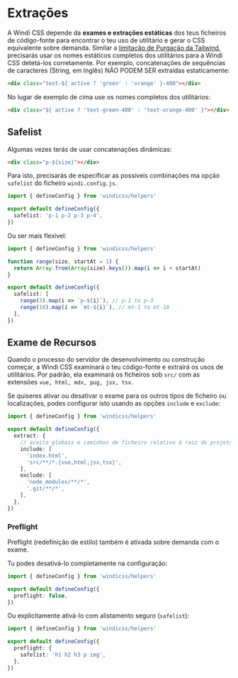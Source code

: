# Extrações

A Windi CSS depende da **exames e extrações estáticas** dos teus ficheiros de código-fonte para encontrar o teu uso de utilitário e gerar o CSS equivalente sobre demanda. Similar a [limitação de Purgação da Tailwind](https://tailwindcss.com/docs/optimizing-for-production#writing-purgeable-html), precisarás usar os nomes estáticos completos dos utilitários para a Windi CSS detetá-los corretamente. Por exemplo, concatenações de sequências de caracteres (String, em Inglês) NÃO PODEM SER extraídas estaticamente:

```html
<div class="text-${ active ? 'green' : 'orange' }-400"></div>
```

No lugar de exemplo de cima use os nomes completos dos utilitários:

```html
<div class="${ active ? 'text-green-400' : 'text-orange-400' }"></div>
```

## Safelist

Algumas vezes terás de usar concatenações dinâmicas:

```html
<div class="p-${size}"></div>
```

Para isto, precisarás de especificar as possíveis combinações ma opção `safelist` do ficheiro `windi.config.js`.

```ts windi.config.js
import { defineConfig } from 'windicss/helpers'

export default defineConfig({
  safelist: 'p-1 p-2 p-3 p-4',
})
```

Ou ser mais flexível:

```ts windi.config.js
import { defineConfig } from 'windicss/helpers'

function range(size, startAt = 1) {
  return Array.from(Array(size).keys()).map(i => i + startAt)
}

export default defineConfig({
  safelist: [
    range(3).map(i => `p-${i}`), // p-1 to p-3
    range(10).map(i => `mt-${i}`), // mt-1 to mt-10
  ],
})
```

## Exame de Recursos

Quando o processo do servidor de desenvolvimento ou construção começar, a Windi CSS examinará o teu código-fonte e extrairá os usos de utilitários. Por padrão, ela examinará os ficheiros sob `src/` com as extensões `vue, html, mdx, pug, jsx, tsx`.

Se quiseres ativar ou desativar o exame para os outros tipos de ficheiro ou localizações, podes configurar isto usando as opções `include` e `exclude`:

```ts windi.config.js
import { defineConfig } from 'windicss/helpers'

export default defineConfig({
  extract: {
    // aceita globais e caminhos de ficheiro relativo à raiz do projeto
    include: [
      'index.html',
      'src/**/*.{vue,html,jsx,tsx}',
    ],
    exclude: [
      'node_modules/**/*',
      '.git/**/*',
    ],
  },
})
```

### Preflight

Preflight (redefinição de estilo) também é ativada sobre demanda com o exame.

Tu podes desativá-lo completamente na configuração:

```ts windi.config.js
import { defineConfig } from 'windicss/helpers'

export default defineConfig({
  preflight: false,
})
```

Ou explicitamente ativá-lo com alistamento seguro (`safelist`):

```ts windi.config.js
import { defineConfig } from 'windicss/helpers'

export default defineConfig({
  preflight: {
    safelist: 'h1 h2 h3 p img',
  },
})
```
